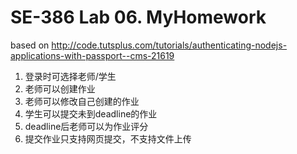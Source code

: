 # SE-386 Lab 06. MyHomework    

based on http://code.tutsplus.com/tutorials/authenticating-nodejs-applications-with-passport--cms-21619

1. 登录时可选择老师/学生
2. 老师可以创建作业
3. 老师可以修改自己创建的作业
4. 学生可以提交未到deadline的作业
5. deadline后老师可以为作业评分
6. 提交作业只支持网页提交，不支持文件上传
